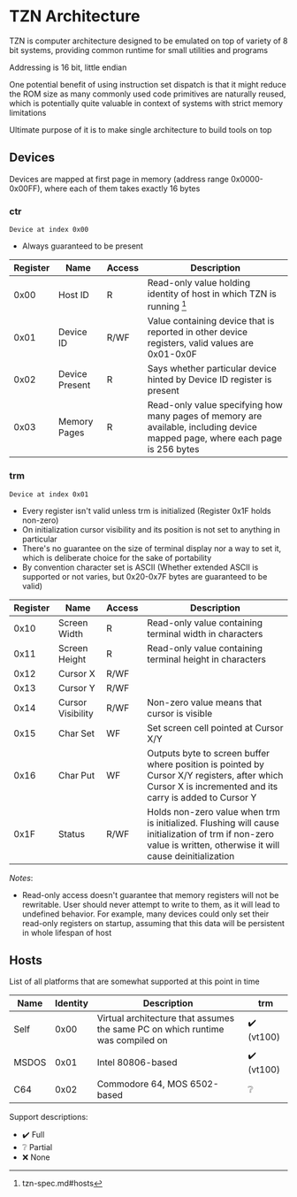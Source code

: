# TZN Architecture
TZN is computer architecture designed to be emulated on top of variety of 8 bit systems, providing common runtime for small utilities and programs

Addressing is 16 bit, little endian

One potential benefit of using instruction set dispatch is that it might reduce the ROM size as many commonly used code primitives are naturally reused, which is potentially quite valuable in context of systems with strict memory limitations

Ultimate purpose of it is to make single architecture to build tools on top

## Devices
Devices are mapped at first page in memory (address range 0x0000-0x00FF), where each of them takes exactly 16 bytes

### ctr
    Device at index 0x00
- Always guaranteed to be present

| Register | Name            | Access | Description  |
| -------- | --------------- | ------ | ------------ |
| 0x00     | Host ID         | R      | Read-only value holding identity of host in which TZN is running [^list of hosts] |
| 0x01     | Device ID       | R/WF   | Value containing device that is reported in other device registers, valid values are 0x01-0x0F |
| 0x02     | Device Present  | R      | Says whether particular device hinted by Device ID register is present |
| 0x03     | Memory Pages    | R      | Read-only value specifying how many pages of memory are available, including device mapped page, where each page is 256 bytes |

[^list of hosts]: tzn-spec.md#hosts

### trm
    Device at index 0x01
- Every register isn't valid unless trm is initialized (Register 0x1F holds non-zero)
- On initialization cursor visibility and its position is not set to anything in particular
- There's no guarantee on the size of terminal display nor a way to set it, which is deliberate choice for the sake of portability
- By convention character set is ASCII (Whether extended ASCII is supported or not varies, but 0x20-0x7F bytes are guaranteed to be valid)

| Register | Name            | Access | Description  |
| -------- | --------------- | ------ | ------------ |
| 0x10     | Screen Width    | R      | Read-only value containing terminal width in characters |
| 0x11     | Screen Height   | R      | Read-only value containing terminal height in characters |
| 0x12     | Cursor X        | R/WF   | |
| 0x13     | Cursor Y        | R/WF   | |
| 0x14     | Cursor Visibility | R/WF | Non-zero value means that cursor is visible |
| 0x15     | Char Set        | WF     | Set screen cell pointed at Cursor X/Y |
| 0x16     | Char Put        | WF     | Outputs byte to screen buffer where position is pointed by Cursor X/Y registers, after which Cursor X is incremented and its carry is added to Cursor Y |
| 0x1F     | Status          | R/WF   | Holds non-zero value when trm is initialized. Flushing will cause initialization of trm if non-zero value is written, otherwise it will cause deinitialization |

<!-- To consider: -->
<!-- | 0x0F     | Char Mode       | R/W    | Dictate how incoming bytes are interpreted, default value is TRM_CHMOD_ASCII | -->
<!-- | 0x07     | Char Get        | FR     | Get screen cell pointed at Cursor X/Y | -->

<!-- Template: -->
<!-- | Register | Name            | Access | Description  | -->
<!-- | -------- | --------------- | ------ | ------------ | -->
<!-- | 0x0x     |                 |        |              | -->

*Notes*:
- Read-only access doesn't guarantee that memory registers will not be rewritable. User should never attempt to write to them, as it will lead to undefined behavior. For example, many devices could only set their read-only registers on startup, assuming that this data will be persistent in whole lifespan of host

## Hosts
List of all platforms that are somewhat supported at this point in time

| Name  | Identity | Description | trm |
| ----- | -------- | ----------- | --- |
| Self  | 0x00     | Virtual architecture that assumes the same PC on which runtime was compiled on | :heavy_check_mark: (vt100) |
| MSDOS | 0x01     | Intel 80806-based | :heavy_check_mark: (vt100) |
| C64   | 0x02     | Commodore 64, MOS 6502-based | :grey_question: |

Support descriptions:
- :heavy_check_mark: Full
- :grey_question: Partial
- :x: None
